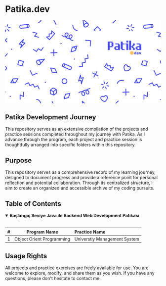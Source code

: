 # Patika.dev 
![Patika](./readmeAssets/background.png)
## Patika Development Journey
This repository serves as an extensive compilation of the projects and practice sessions completed throughout my journey with Patika. As I advance through the program, each project and practice session is thoughtfully arranged into specific folders within this repository.

## Purpose
This repository serves as a comprehensive record of my learning journey, designed to document progress and provide a reference point for personal reflection and potential collaboration. Through its centralized structure, I aim to create an organized and accessible archive of my coding pursuits.

## Table of Contents
 <details open>
<summary><strong>Başlangıç Seviye Java ile Backend Web Development Patikası</strong></summary>
<br>

|#    |       Program Name       | Practice Name|
|:---:|---                       |:----         |
|    1| Object Orient Programming|Universtiy Management System|

</details>

## Usage Rights
All projects and practice exercises are freely available for use. You are welcome to explore, modify, and share them as you wish. If you have any questions, please don't hesitate to contact me.